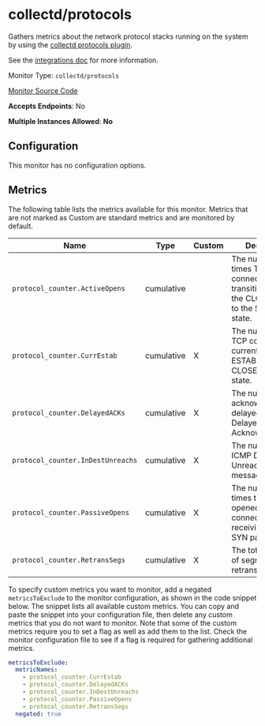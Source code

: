 <!--- GENERATED BY gomplate from scripts/docs/monitor-page.md.tmpl --->

# collectd/protocols

 Gathers metrics about the network protocol
stacks running on the system by using the [collectd protocols
plugin](https://collectd.org/wiki/index.php/Plugin:Protocols).

See the [integrations
doc](https://github.com/signalfx/integrations/tree/master/collectd-protocols)
for more information.


Monitor Type: `collectd/protocols`

[Monitor Source Code](https://github.com/signalfx/signalfx-agent/tree/master/internal/monitors/collectd/protocols)

**Accepts Endpoints**: No

**Multiple Instances Allowed**: **No**

## Configuration

This monitor has no configuration options.


## Metrics

The following table lists the metrics available for this monitor. Metrics that are not marked as Custom are standard metrics and are monitored by default.

| Name | Type | Custom | Description |
| ---  | ---  | ---    | ---         |
| `protocol_counter.ActiveOpens` | cumulative |  | The number of times TCP connections transitioned from the CLOSED state to the SYN-SENT state. |
| `protocol_counter.CurrEstab` | cumulative | X | The number of TCP connections currently in either ESTABLISHED or CLOSE-WAIT state. |
| `protocol_counter.DelayedACKs` | cumulative | X | The number of acknowledgements delayed by TCP Delayed Acknowledgement |
| `protocol_counter.InDestUnreachs` | cumulative | X | The number of ICMP Destination Unreachable messages received |
| `protocol_counter.PassiveOpens` | cumulative | X | The number of times that a server opened a connection, due to receiving a TCP SYN packet. |
| `protocol_counter.RetransSegs` | cumulative | X | The total number of segments retransmitted |

To specify custom metrics you want to monitor, add a negated `metricsToExclude` to the monitor configuration, as shown in the code snippet below. The snippet lists all available custom metrics. You can copy and paste the snippet into your configuration file, then delete any custom metrics that you do not want to monitor. 
Note that some of the custom metrics require you to set a flag as well as add them to the list. Check the monitor configuration file to see if a flag is required for gathering additional metrics.
```yaml 
metricsToExclude:
  metricNames:
    - protocol_counter.CurrEstab
    - protocol_counter.DelayedACKs
    - protocol_counter.InDestUnreachs
    - protocol_counter.PassiveOpens
    - protocol_counter.RetransSegs
  negated: true
```





